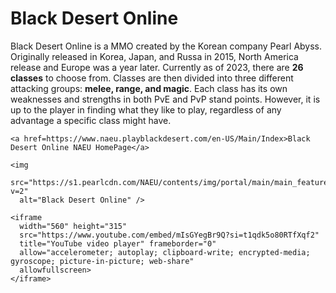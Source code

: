 <!doctype html>
<html lang="en-US">
  <head>
    <meta charset="utf-8" />
    <title>My test page</title>
  </head>
  <body>
    <h1> Black Desert Online </h1>
    <p> 
      Black Desert Online is a MMO created by the Korean company Pearl Abyss. Originally released
      in Korea, Japan, and Russa in 2015, North America release and Europe was a year later.
      Currently as of 2023, there are <strong>26 classes</strong> to choose from. Classes are then divided into
      three different attacking groups: <strong>melee, range, and magic</strong>. Each class has its own weaknesses
      and strengths in both PvE and PvP stand points. However, it is up to the player in finding
      what they like to play, regardless of any advantage a specific class might have.
    </p>

    <a href=https://www.naeu.playblackdesert.com/en-US/Main/Index>Black Desert Online NAEU HomePage</a>

    <img
      src="https://s1.pearlcdn.com/NAEU/contents/img/portal/main/main_feature_battle_character.png?v=2"
      alt="Black Desert Online" />

    <iframe 
      width="560" height="315" 
      src="https://www.youtube.com/embed/mIsGYegBr9Q?si=t1qdk5o80RTfXqf2" 
      title="YouTube video player" frameborder="0" 
      allow="accelerometer; autoplay; clipboard-write; encrypted-media; gyroscope; picture-in-picture; web-share" 
      allowfullscreen>
    </iframe>

    
  </body>
</html>
